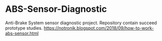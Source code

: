 # ABS-Sensor-Diagnostic
Anti-Brake System sensor diagnostic project. Repository contain succeed prototype studies.
https://notronik.blogspot.com/2018/09/how-to-work-abs-sensor.html
